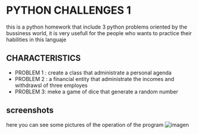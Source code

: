 # PYTHON CHALLENGES 1

this is a python homework that include 3 python problems oriented by the bussiness world, it is very usefull for the people who wants to practice their habilities in this languaje

## CHARACTERISTICS

- PROBLEM 1 : create a class that administrate a personal agenda
- PROBLEM 2 : a financial entity that administrate the incomes and withdrawsl of three employes
- PROBLEM 3: meke a game of dice that generate a random number

## screenshots

here you can see some pictures of the operation of the program
![imagen](https://user-images.githubusercontent.com/129460418/230993084-32baf1c2-9160-40f1-8806-e621d7b9c828.png)
